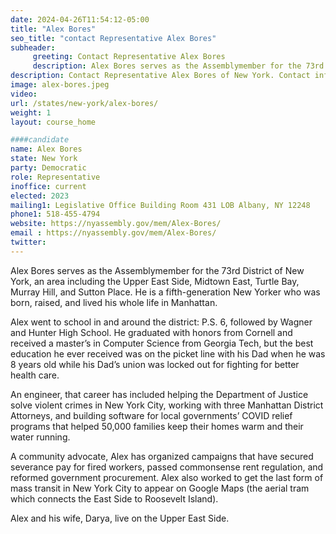 ```yaml
---
date: 2024-04-26T11:54:12-05:00
title: "Alex Bores"
seo_title: "contact Representative Alex Bores"
subheader:
     greeting: Contact Representative Alex Bores
     description: Alex Bores serves as the Assemblymember for the 73rd District of New York, an area including the Upper East Side, Midtown East, Turtle Bay, Murray Hill, and Sutton Place. He was elected in November 2022 and assumed office on January 1, 2023.
description: Contact Representative Alex Bores of New York. Contact information for Alex Bores includes email address, phone number, and mailing address.
image: alex-bores.jpeg
video:
url: /states/new-york/alex-bores/
weight: 1
layout: course_home

####candidate
name: Alex Bores
state: New York
party: Democratic
role: Representative
inoffice: current
elected: 2023
mailing1: Legislative Office Building Room 431 LOB Albany, NY 12248
phone1: 518-455-4794
website: https://nyassembly.gov/mem/Alex-Bores/
email : https://nyassembly.gov/mem/Alex-Bores/
twitter:
---
```


Alex Bores serves as the Assemblymember for the 73rd District of New York, an area including the Upper East Side, Midtown East, Turtle Bay, Murray Hill, and Sutton Place. He is a fifth-generation New Yorker who was born, raised, and lived his whole life in Manhattan.

​Alex went to school in and around the district: P.S. 6, followed by Wagner and Hunter High School. He graduated with honors from Cornell and received a master’s in Computer Science from Georgia Tech, but the best education he ever received was on the picket line with his Dad when he was 8 years old while his Dad’s union was locked out for fighting for better health care.

An engineer, that career has included helping the Department of Justice solve violent crimes in New York City, working with three Manhattan District Attorneys, and building software for local governments’ COVID relief programs that helped 50,000 families keep their homes warm and their water running.

A community advocate, Alex has organized campaigns that have secured severance pay for fired workers, passed commonsense rent regulation, and reformed government procurement. Alex also worked to get the last form of mass transit in New York City to appear on Google Maps (the aerial tram which connects the East Side to Roosevelt Island).

​Alex and his wife, Darya, live on the Upper East Side.
